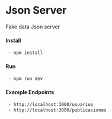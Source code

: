 # Json Server
Fake data Json server

#### Install
```bash
 - npm install
```

#### Run
```bash
 - npm run dev
```

#### Example Endpoints
```bash
 - http://localhost:3000/usuarios
 - http://localhost:3000/publicaciones
```
